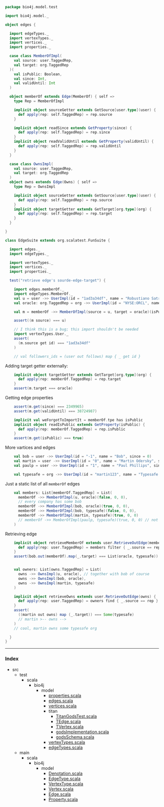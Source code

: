 
```scala
package bio4j.model.test

import bio4j.model._

object edges {

  import edgeTypes._
  import vertexTypes._
  import vertices._
  import properties._

  case class MemberOfImpl(
    val source: user.TaggedRep,
    val target: org.TaggedRep
  )(
    val isPublic: Boolean,
    val since: Int,
    val validUntil: Int
  )

  object memberOf extends Edge(MemberOf) { self =>
    type Rep = MemberOfImpl

    implicit object sourceGetter extends GetSource[user.type](user) {
      def apply(rep: self.TaggedRep) = rep.source
    }

    implicit object readSince extends GetProperty(since) {
      def apply(rep: self.TaggedRep) = rep.since
    }
    implicit object readValidUntil extends GetProperty(validUntil) {
      def apply(rep: self.TaggedRep) = rep.validUntil
    }
  }

  case class OwnsImpl(
    val source: user.TaggedRep,
    val target: org.TaggedRep
  )
  object owns extends Edge(Owns) { self =>
    type Rep = OwnsImpl

    implicit object sourceGetter extends GetSource[user.type](user) {
      def apply(rep: self.TaggedRep) = rep.source
    }
    implicit object targetGetter extends GetTarget[org.type](org) {
      def apply(rep: self.TaggedRep) = rep.target
    }
  }

}

class EdgeSuite extends org.scalatest.FunSuite {

  import edges._  
  import edgeTypes._

  import vertexTypes._
  import vertices._
  import properties._

  test("retrieve edge's sourde-edge-target") {

    import edges.memberOf._
    import edgeTypes.MemberOf._
    val u = user ->> UserImpl(id = "1ad3a34df", name = "Robustiano Satrústegui", since = 2349965)
    val oracle: org.TaggedRep = org ->> UserImpl(id = "NYSE:ORCL", name = "Orcale Inc.", since = 1977)

    val m = memberOf ->> MemberOfImpl(source = u, target = oracle)(isPublic = true, since = 2349965, validUntil = 38724987)

    assert((m source) === u)

    // I think this is a bug; this import shouldn't be needed
    import vertexTypes.User._
    assert(
      (m.source get id) === "1ad3a34df"
    )

    // val followers_ids = (user out follows) map { _ get id }

```

Adding target getter externally:

```scala
    implicit object targetGetter extends GetTarget[org.type](org) {
      def apply(rep: memberOf.TaggedRep) = rep.target
    }
    assert(m.target === oracle)
```

Getting edge properties

```scala
    assert(m.get(since) === 2349965)
    assert(m.get(validUntil) === 38724987)

    implicit val weForgotToImportIt = memberOf.tpe has isPublic
    implicit object readIsPublic extends GetProperty(isPublic) {
      def apply(rep: memberOf.TaggedRep) = rep.isPublic
    }
    assert(m.get(isPublic) === true)
```

More vartices and edges

```scala
    val bob = user ->> UserImpl(id = "-1", name = "Bob", since = 0)
    val martin = user ->> UserImpl(id = "0", name = "Martin Odersky", since = 2011)
    val paulp = user ->> UserImpl(id = "1", name = "Paul Phillips", since = 2011)

    val typesafe = org ->> UserImpl(id = "martin123", name = "Typesafe Inc.", since = 2011)
```

Just a static list of all `memberOf` edges

```scala
    val members: List[memberOf.TaggedRep] = List(
      memberOf ->> MemberOfImpl(u, oracle)(false, 0, 0),
      // every company has some bob
      memberOf ->> MemberOfImpl(bob, oracle)(true, 0, 0),
      memberOf ->> MemberOfImpl(bob, typesafe)(false, 0, 0),
      memberOf ->> MemberOfImpl(martin, typesafe)(true, 0, 0)
      // memberOf ->> MemberOfImpl(paulp, typesafe)(true, 0, 0) // not anymore
    )
```

Retrieving edge

```scala
    implicit object retrieveMemberOf extends user.RetrieveOutEdge(memberOf) {
      def apply(rep: user.TaggedRep) = members filter { _.source == rep }
    }
    assert(bob.out(memberOf).map(_.target) === List(oracle, typesafe))


    val owners: List[owns.TaggedRep] = List(
      owns ->> OwnsImpl(u, oracle), // together with bob of course
      owns ->> OwnsImpl(bob, oracle),
      owns ->> OwnsImpl(martin, typesafe)
    )

    implicit object retrieveOwns extends user.RetrieveOutEdge(owns) {
      def apply(rep: user.TaggedRep) = owners find { _.source == rep }
    }
    assert(
      ((martin out owns) map (_.target)) === Some(typesafe)
      // martin >-- owns --> 
    )
    // cool, martin owns some typesafe org

  }
}

```


------

### Index

+ src
  + test
    + scala
      + bio4j
        + model
          + [properties.scala][test/scala/bio4j/model/properties.scala]
          + [edges.scala][test/scala/bio4j/model/edges.scala]
          + [vertices.scala][test/scala/bio4j/model/vertices.scala]
          + titan
            + [TitanGodsTest.scala][test/scala/bio4j/model/titan/TitanGodsTest.scala]
            + [TEdge.scala][test/scala/bio4j/model/titan/TEdge.scala]
            + [TVertex.scala][test/scala/bio4j/model/titan/TVertex.scala]
            + [godsImplementation.scala][test/scala/bio4j/model/titan/godsImplementation.scala]
            + [godsSchema.scala][test/scala/bio4j/model/titan/godsSchema.scala]
          + [vertexTypes.scala][test/scala/bio4j/model/vertexTypes.scala]
          + [edgeTypes.scala][test/scala/bio4j/model/edgeTypes.scala]
  + main
    + scala
      + bio4j
        + model
          + [Denotation.scala][main/scala/bio4j/model/Denotation.scala]
          + [EdgeType.scala][main/scala/bio4j/model/EdgeType.scala]
          + [VertexType.scala][main/scala/bio4j/model/VertexType.scala]
          + [Vertex.scala][main/scala/bio4j/model/Vertex.scala]
          + [Edge.scala][main/scala/bio4j/model/Edge.scala]
          + [Property.scala][main/scala/bio4j/model/Property.scala]

[test/scala/bio4j/model/properties.scala]: properties.scala.md
[test/scala/bio4j/model/edges.scala]: edges.scala.md
[test/scala/bio4j/model/vertices.scala]: vertices.scala.md
[test/scala/bio4j/model/titan/TitanGodsTest.scala]: titan/TitanGodsTest.scala.md
[test/scala/bio4j/model/titan/TEdge.scala]: titan/TEdge.scala.md
[test/scala/bio4j/model/titan/TVertex.scala]: titan/TVertex.scala.md
[test/scala/bio4j/model/titan/godsImplementation.scala]: titan/godsImplementation.scala.md
[test/scala/bio4j/model/titan/godsSchema.scala]: titan/godsSchema.scala.md
[test/scala/bio4j/model/vertexTypes.scala]: vertexTypes.scala.md
[test/scala/bio4j/model/edgeTypes.scala]: edgeTypes.scala.md
[main/scala/bio4j/model/Denotation.scala]: ../../../../main/scala/bio4j/model/Denotation.scala.md
[main/scala/bio4j/model/EdgeType.scala]: ../../../../main/scala/bio4j/model/EdgeType.scala.md
[main/scala/bio4j/model/VertexType.scala]: ../../../../main/scala/bio4j/model/VertexType.scala.md
[main/scala/bio4j/model/Vertex.scala]: ../../../../main/scala/bio4j/model/Vertex.scala.md
[main/scala/bio4j/model/Edge.scala]: ../../../../main/scala/bio4j/model/Edge.scala.md
[main/scala/bio4j/model/Property.scala]: ../../../../main/scala/bio4j/model/Property.scala.md